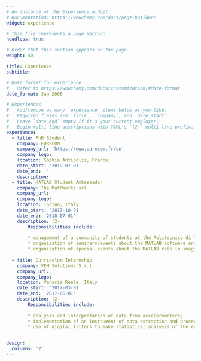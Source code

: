 ```yaml
---
# An instance of the Experience widget.
# Documentation: https://wowchemy.com/docs/page-builder/
widget: experience

# This file represents a page section.
headless: true

# Order that this section appears on the page.
weight: 40

title: Experience
subtitle:

# Date format for experience
#   Refer to https://wowchemy.com/docs/customization/#date-format
date_format: Jan 2006

# Experiences.
#   Add/remove as many `experience` items below as you like.
#   Required fields are `title`, `company`, and `date_start`.
#   Leave `date_end` empty if it's your current employer.
#   Begin multi-line descriptions with YAML's `|2-` multi-line prefix.
experience:
  - title: PhD Student
    company: EURECOM
    company_url: 'https://www.eurecom.fr/en'
    company_logo: 
    location: Sophia Antipolis, France
    date_start: '2019-07-01'
    date_end: ''
    description:
  - title: MATLAB Student Ambassador
    company: The MathWorks srl
    company_url: ''
    company_logo: 
    location: Torino, Italy
    date_start: '2017-10-01'
    date_end: '2018-07-01'
    description: |2-
        Responsibilities include:
        
        * management of a community of students at the Politecnico di Torino through a Facebook group;
        * organization of seminars/events about the MATLAB software and its toolboxes;
        * organization of special events about the MATLAB role in image processing applications and in linear algebra field.
        
  - title: Curriculum Internship
    company: VEM Solutions S.r.l.
    company_url: ''
    company_logo:
    location: Venaria Reale, Italy
    date_start: '2017-03-01'
    date_end: '2017-06-01'
    description: |2-
        Responsibilities include:
        
        * analysis and interpretation of data from accelerometers;
        * implementation of an instrument of data extraction and processing of binary files in C# with the Visual Studio environment;
        * use of digital filters to make statistical analysis of the extracted data with the developed application.
        

design:
  columns: '2'
---
```

